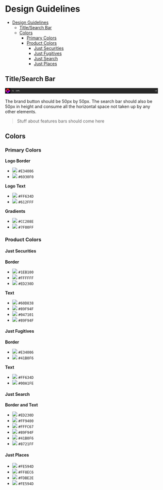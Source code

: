 # Design Guidelines

- [Design Guidelines](#design-guidelines)
  - [Title/Search Bar](#titlesearch-bar)
  - [Colors](#colors)
    - [Primary Colors](#primary-colors)
    - [Product Colors](#product-colors)
      - [Just Securities](#just-securities)
      - [Just Fugitives](#just-fugitives)
      - [Just Search](#just-search)
      - [Just Places](#just-places)

## Title/Search Bar

![Searchbar](searchbar.png)

The brand button should be 50px by 50px. The search bar should also be 50px in height and consume all the horizontal space not taken up by any other elements.

> Stuff about features bars should come here

## Colors

### Primary Colors

**Logo Border**

-   <img src="https://via.placeholder.com/15/E34006/000000?text=+" /> `#E34006`
-   <img src="https://via.placeholder.com/15/6930F0/000000?text=+" /> `#6930F0`

**Logo Text**

-   <img src="https://via.placeholder.com/15/FF634D/000000?text=+" /> `#FF634D`
-   <img src="https://via.placeholder.com/15/612FFF/000000?text=+" /> `#612FFF`

**Gradients**

-   <img src="https://via.placeholder.com/15/CC208E/000000?text=+" /> `#CC208E`
-   <img src="https://via.placeholder.com/15/7F00FF/000000?text=+" /> `#7F00FF`

### Product Colors

#### Just Securities

**Border**

-   <img src="https://via.placeholder.com/15/1EB100/000000?text=+" /> `#1EB100`
-   <img src="https://via.placeholder.com/15/FFFFFF/000000?text=+" /> `#FFFFFF`
-   <img src="https://via.placeholder.com/15/ED230D/000000?text=+" /> `#ED230D`

**Text**

-   <img src="https://via.placeholder.com/15/60D838/000000?text=+" /> `#60D838`
-   <img src="https://via.placeholder.com/15/89F94F/000000?text=+" /> `#89F94F`
-   <img src="https://via.placeholder.com/15/047101/000000?text=+" /> `#047101`
-   <img src="https://via.placeholder.com/15/89F94F/000000?text=+" /> `#89F94F`

#### Just Fugitives

**Border**

-   <img src="https://via.placeholder.com/15/E34006/000000?text=+" /> `#E34006`
-   <img src="https://via.placeholder.com/15/41B0F6/000000?text=+" /> `#41B0F6`

**Text**

-   <img src="https://via.placeholder.com/15/FF634D/000000?text=+" /> `#FF634D`
-   <img src="https://via.placeholder.com/15/00A1FE/000000?text=+" /> `#00A1FE`

#### Just Search

**Border and Text**

-   <img src="https://via.placeholder.com/15/ED230D/000000?text=+" /> `#ED230D`
-   <img src="https://via.placeholder.com/15/FF9400/000000?text=+" /> `#FF9400`
-   <img src="https://via.placeholder.com/15/FFFC67/000000?text=+" /> `#FFFC67`
-   <img src="https://via.placeholder.com/15/89F94F/000000?text=+" /> `#89F94F`
-   <img src="https://via.placeholder.com/15/41B0F6/000000?text=+" /> `#41B0F6`
-   <img src="https://via.placeholder.com/15/8721FF/000000?text=+" /> `#8721FF`

#### Just Places

-   <img src="https://via.placeholder.com/15/FE594D/000000?text=+" /> `#FE594D`
-   <img src="https://via.placeholder.com/15/FF8EC6/000000?text=+" /> `#FF8EC6`
-   <img src="https://via.placeholder.com/15/FDBE2E/000000?text=+" /> `#FDBE2E`
-   <img src="https://via.placeholder.com/15/FE594D/000000?text=+" /> `#FE594D`
